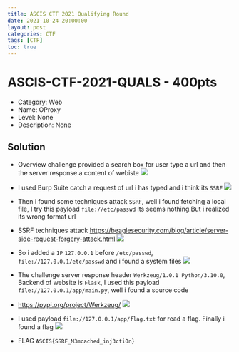 ```yaml
---
title: ASCIS CTF 2021 Qualifying Round
date: 2021-10-24 20:00:00 
layout: post
categories: CTF
tags: [CTF]
toc: true
---
```


# ASCIS-CTF-2021-QUALS - 400pts
* Category: Web 
* Name: OProxy
* Level: None
* Description: None
## Solution
* Overview challenge provided a search box for user type a url and then the server response a content of webiste
![](https://i.imgur.com/WEHRdwC.png)

* I used Burp Suite catch a request of url i has typed and i think its `SSRF`
![](https://i.imgur.com/1ttKD1O.png)

* Then i found some techniques attack `SSRF`, well i found fetching a local file, I try this payload `file://etc/passwd` its seems nothing.But i realized its wrong format url 
* SSRF techniques attack <https://beaglesecurity.com/blog/article/server-side-request-forgery-attack.html>
![](https://i.imgur.com/GMGMXWd.png)
* So i added a `IP` `127.0.0.1` before `/etc/passwd`, `file://127.0.0.1/etc/passwd` and i found a system files 
![](https://i.imgur.com/dOqEwa5.png)
* The challenge server response header `Werkzeug/1.0.1 Python/3.10.0`, Backend of website is `Flask`, I used this payload `file://127.0.0.1/app/main.py`, well i found a source code
* <https://pypi.org/project/Werkzeug/>
![](https://i.imgur.com/B49oQAH.png)

* I used payload `file://127.0.0.1/app/flag.txt` for read a flag. Finally i found a flag 
![](https://i.imgur.com/RZmOGCT.png)


* FLAG `ASCIS{SSRF_M3mcached_inj3cti0n}`
